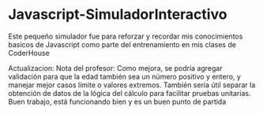 # Javascript-SimuladorInteractivo

Este pequeño simulador fue para reforzar y recordar mis conocimientos basicos de Javascript como parte del entrenamiento en mis clases de CoderHouse

Actualizacion: Nota del profesor:
Como mejora, se podría agregar validación para que la edad también sea un número positivo y entero, y manejar mejor casos límite o valores extremos. También sería útil separar la obtención de datos de la lógica del cálculo para facilitar pruebas unitarias. Buen trabajo, está funcionando bien y es un buen punto de partida
